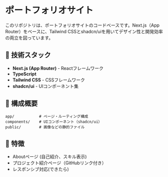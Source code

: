 # ポートフォリオサイト

このリポジトリは、ポートフォリオサイトのコードベースです。Next.js（App Router）をベースに、Tailwind CSSとshadcn/uiを用いてデザイン性と開発効率の両立を図っています。

## 🔧 技術スタック

- **Next.js (App Router)** - Reactフレームワーク
- **TypeScript**
- **Tailwind CSS** - CSSフレームワーク
- **shadcn/ui** - UIコンポーネント集

## 📁 構成概要

```plaintext
app/           # ページ・ルーティング構成
components/    # UIコンポーネント（shadcn/ui）
public/        # 画像などの静的ファイル
```

## 📌 特徴

- Aboutページ (自己紹介、スキル表示)
- プロジェクト紹介ページ（GitHubリンク付き）
- レスポンシブ対応(できたら)
